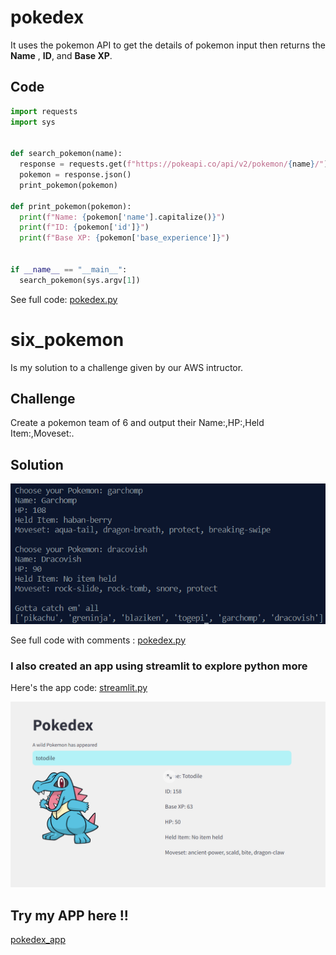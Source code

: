 # pokedex

It uses the pokemon API to get the details of pokemon input then returns the **Name**
 , **ID**, and **Base XP**. 

## Code
```python
import requests
import sys


def search_pokemon(name):
  response = requests.get(f"https://pokeapi.co/api/v2/pokemon/{name}/")
  pokemon = response.json()
  print_pokemon(pokemon)

def print_pokemon(pokemon):
  print(f"Name: {pokemon['name'].capitalize()}")
  print(f"ID: {pokemon['id']}")
  print(f"Base XP: {pokemon['base_experience']}")


if __name__ == "__main__":
  search_pokemon(sys.argv[1])
```

See full code: [pokedex.py](https://github.com/jarc-101/pokedex/blob/main/pokedex.py)

# six_pokemon
Is my solution to a challenge given by our AWS intructor.

## Challenge
Create a pokemon team of 6 and output their Name:,HP:,Held Item:,Moveset:.

## Solution 
![alt text](https://github.com/jarc-101/pokedex/blob/main/image/result_six_pokemon.png)

See full code with comments : [pokedex.py](https://github.com/jarc-101/pokedex/blob/main/six_pokemon.py)


### I also created an app using streamlit to explore python more
Here's the app code: [streamlit.py](https://github.com/jarc-101/pokedex/blob/main/streamlit.py)

![alt text](https://github.com/jarc-101/pokedex/blob/main/image/streamlit_pokedex.png)

## Try my APP here !! 
[pokedex_app](https://pokedex-py.streamlit.app/)
